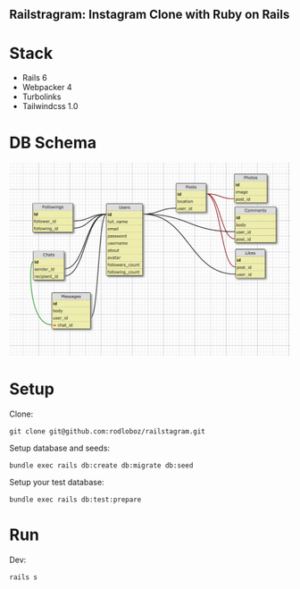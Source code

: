 ## Railstragram: Instagram Clone with Ruby on Rails

# Stack

* Rails 6
* Webpacker 4
* Turbolinks
* Tailwindcss 1.0

# DB Schema

![DB Schema Screenshot](/screenshots/schema.png?raw=true)

# Setup

Clone:

    git clone git@github.com:rodloboz/railstagram.git

Setup database and seeds:

    bundle exec rails db:create db:migrate db:seed

Setup your test database:

    bundle exec rails db:test:prepare

# Run

Dev:

    rails s

